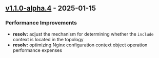  
<a name="v1.1.0-alpha.4"></a>
## [v1.1.0-alpha.4] - 2025-01-15
### Performance Improvements
- **resolv:** adjust the mechanism for determining whether the `include` context is located in the topology
- **resolv:** optimizing Nginx configuration context object operation performance expenses

[v1.1.0-alpha.4]: https://github.com/tremendouscan/bifrost/compare/v1.1.0-alpha.3...v1.1.0-alpha.4
